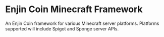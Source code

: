# Enjin Coin Minecraft Framework
An Enjin Coin framework for various Minecraft server platforms.
Platforms supported will include Spigot and Sponge server APIs.